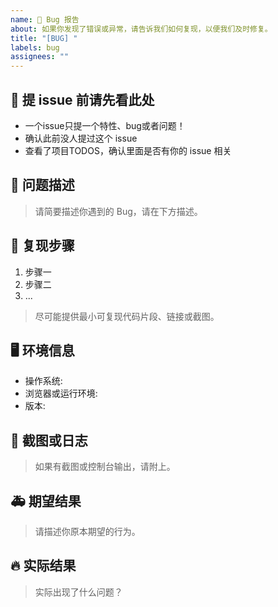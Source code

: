 ```yaml
---
name: 🐛 Bug 报告
about: 如果你发现了错误或异常，请告诉我们如何复现，以便我们及时修复。
title: "[BUG] "
labels: bug
assignees: ""
---
```


## 📌 提 issue 前请先看此处
- 一个issue只提一个特性、bug或者问题！
- 确认此前没人提过这个 issue
- 查看了项目TODOS，确认里面是否有你的 issue 相关

## 🐛 问题描述
> 请简要描述你遇到的 Bug，请在下方描述。

## 📍 复现步骤
1. 步骤一
2. 步骤二
3. ...

> 尽可能提供最小可复现代码片段、链接或截图。

## 🖥️ 环境信息
- 操作系统: <!-- 例如：Windows 11, macOS 12 -->
- 浏览器或运行环境: <!-- 例如：Chrome 126, Node.js 14 -->
- 版本: <!-- 例如：v1.2.3 -->

## 📸 截图或日志
> 如果有截图或控制台输出，请附上。

## 🚑 期望结果
> 请描述你原本期望的行为。

## 🔥 实际结果
> 实际出现了什么问题？
